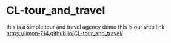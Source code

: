 # CL-tour_and_travel
this is a simple tour and travel agency demo 
this is our web link 
https://limon-714.github.io/CL-tour_and_travel/
